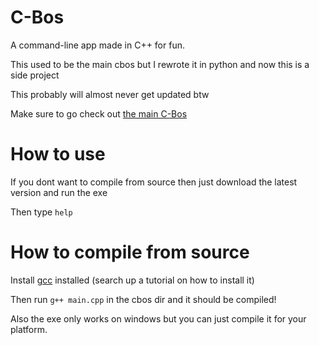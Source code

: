 # C-Bos
 A command-line app made in C++ for fun.

 This used to be the main cbos but I rewrote it in python and now this is a side project

 This probably will almost never get updated btw

 Make sure to go check out [the main C-Bos](https://github.com/Thepuppetqueen57/C-Bos)

# How to use
 If you dont want to compile from source then just download the latest version and run the exe

 Then type `help`

# How to compile from source
 Install [gcc](https://gcc.gnu.org/releases.html) installed (search up a tutorial on how to install it)

 Then run `g++ main.cpp` in the cbos dir and it should be compiled!

 Also the exe only works on windows but you can just compile it for your platform.